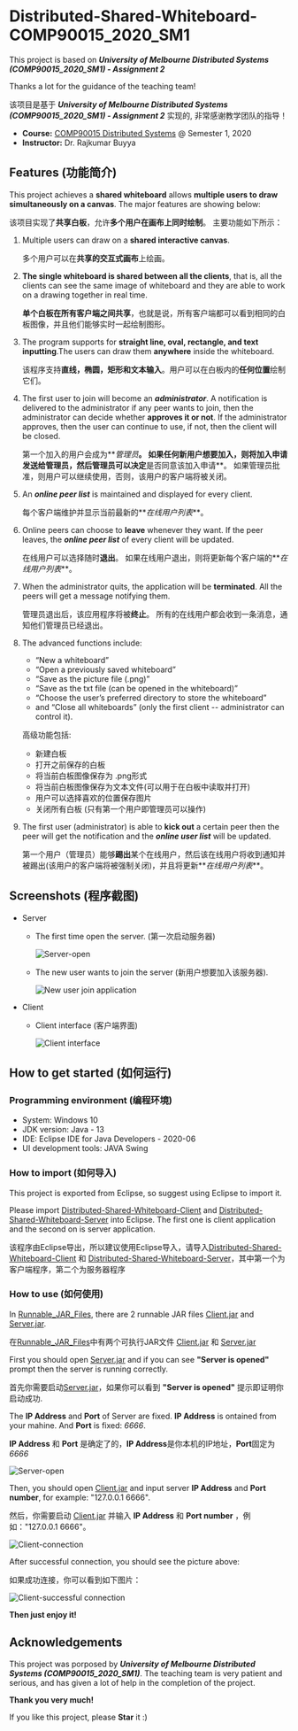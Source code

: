 # Distributed-Shared-Whiteboard-COMP90015_2020_SM1

This project is based on **_University of Melbourne Distributed Systems (COMP90015_2020_SM1) - Assignment 2_** 

Thanks a lot for the guidance of the teaching team!

该项目是基于 **_University of Melbourne Distributed Systems (COMP90015_2020_SM1) - Assignment 2_** 实现的, 非常感谢教学团队的指导！
* **Course:** [COMP90015 Distributed Systems](https://handbook.unimelb.edu.au/subjects/comp90015) @ Semester 1, 2020
* **Instructor:** Dr. Rajkumar Buyya

## Features (功能简介)

This project achieves a **shared whiteboard** allows **multiple users to draw simultaneously on a canvas**. The major features are showing below:

该项目实现了**共享白板**，允许**多个用户在画布上同时绘制**。 主要功能如下所示：

1. Multiple users can draw on a **shared interactive canvas**.
   
   多个用户可以在**共享的交互式画布**上绘画。

2. **The single whiteboard is shared between all the clients**, that is, all the clients can see the same image of whiteboard and they are able to work on a drawing together in real time.
   
   **单个白板在所有客户端之间共享**，也就是说，所有客户端都可以看到相同的白板图像，并且他们能够实时一起绘制图形。

3. The program supports for **straight line, oval, rectangle, and text inputting**.The users can draw them **anywhere** inside the whiteboard.
   
   该程序支持**直线，椭圆，矩形和文本输入**。用户可以在白板内的**任何位置**绘制它们。

4. The first user to join will become an **_administrator_**. A notification is delivered to the administrator if any peer wants to join, then the administrator can decide whether **approves it or not**. If the administrator approves, then the user can continue to use, if not, then the client will be closed.
  
   第一个加入的用户会成为**_管理员_**。 如果任何新用户想要加入，则将加入申请发送给管理员，然后管理员可以决定**是否同意该加入申请**。 如果管理员批准，则用户可以继续使用，否则，该用户的客户端将被关闭。

5. An **_online peer list_** is maintained and displayed for every client.
   
   每个客户端维护并显示当前最新的**_在线用户列表_**。

6. Online peers can choose to **leave** whenever they want. If the peer leaves, the **_online peer list_** of every client will be updated.
   
   在线用户可以选择随时**退出**。 如果在线用户退出，则将更新每个客户端的**_在线用户列表_**。

7. When the administrator quits, the application will be **terminated**. All the peers will get a message notifying them.
   
   管理员退出后，该应用程序将被**终止**。 所有的在线用户都会收到一条消息，通知他们管理员已经退出。

8. The advanced functions include:
   - “New a whiteboard”
   - “Open a previously saved whiteboard”
   - “Save as the picture file (.png)”
   - “Save as the txt file (can be opened in the whiteboard)”
   - “Choose the user’s preferred directory to store the whiteboard” 
   - and “Close all whiteboards” (only the first client -- administrator can control it).

    高级功能包括:
    - 新建白板
    - 打开之前保存的白板
    - 将当前白板图像保存为 .png形式
    - 将当前白板图像保存为文本文件(可以用于在白板中读取并打开)
    - 用户可以选择喜欢的位置保存图片
    - 关闭所有白板 (只有第一个用户即管理员可以操作)

9.  The first user (administrator) is able to **kick out** a certain peer then the peer will get the notification and the **_online user list_** will be updated.

    第一个用户（管理员）能够**踢出**某个在线用户，然后该在线用户将收到通知并被踢出(该用户的客户端将被强制关闭)，并且将更新**_在线用户列表_**。

## Screenshots (程序截图)

- Server
  
  - The first time open the server. (第一次启动服务器)
  
    ![Server-open](README_IMG/Server-Open.PNG)

  - The new user wants to join the server (新用户想要加入该服务器).
  
    ![New user join application](README_IMG/Server-Join.PNG)

- Client
  
  - Client interface (客户端界面)
    
    ![Client interface](README_IMG/Client-Interface.PNG)

## How to get started (如何运行)

### Programming environment (编程环境)

- System: Windows 10
- JDK version: Java - 13
- IDE: Eclipse IDE for Java Developers - 2020-06
- UI development tools: JAVA Swing

### How to import (如何导入)

This project is exported from Eclipse, so suggest using Eclipse to import it.

Please import [Distributed-Shared-Whiteboard-Client](Distributed-Shared-Whiteboard-Client) and [Distributed-Shared-Whiteboard-Server](Distributed-Shared-Whiteboard-Server) into Eclipse. The first one is client application and the second on is server application.

该程序由Eclipse导出，所以建议使用Eclipse导入，请导入[Distributed-Shared-Whiteboard-Client](Distributed-Shared-Whiteboard-Client) 和 [Distributed-Shared-Whiteboard-Server](Distributed-Shared-Whiteboard-Server)，其中第一个为客户端程序，第二个为服务器程序

### How to use (如何使用)

In [Runnable_JAR_Files](Runnable_JAR_Files), there are 2 runnable JAR files [Client.jar](Runnable_JAR_Files/Client.jar) and [Server.jar](Runnable_JAR_Files/Server.jar).

在[Runnable_JAR_Files](Runnable_JAR_Files)中有两个可执行JAR文件 [Client.jar](Runnable_JAR_Files/Client.jar) 和 [Server.jar](Runnable_JAR_Files/Server.jar)

First you should open [Server.jar](Runnable_JAR_Files/Server.jar) and if you can see **"Server is opened"** prompt then the server is running correctly.

首先你需要启动[Server.jar](Runnable_JAR_Files/Server.jar)，如果你可以看到 **"Server is opened"** 提示即证明你启动成功.

The **IP Address** and **Port** of Server are fixed. **IP Address** is ontained from your mahine. And **Port** is fixed: _6666_.

**IP Address** 和 **Port** 是确定了的，**IP Address**是你本机的IP地址，**Port**固定为 _6666_

![Server-open](README_IMG/Server-Open.PNG)

Then, you should open [Client.jar](Runnable_JAR_Files/Client.jar) and input server **IP Address** and **Port number**, for example: "127.0.0.1 6666".

然后，你需要启动 [Client.jar](Runnable_JAR_Files/Client.jar) 并输入 **IP Address** 和 **Port number** ，例如："127.0.0.1 6666"。

![Client-connection](README_IMG/Client-Connection.PNG)

After successful connection, you should see the picture above:

如果成功连接，你可以看到如下图片：

![Client-successful connection](README_IMG/Client-APP.PNG)

**Then just enjoy it!**

## Acknowledgements

This project was porposed by **_University of Melbourne Distributed Systems (COMP90015_2020_SM1)_**. 
The teaching team is very patient and serious, and has given a lot of help in the completion of the project. 

**Thank you very much!** 


If you like this project, please **Star** it :)